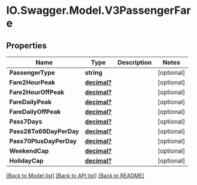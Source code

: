 # IO.Swagger.Model.V3PassengerFare
## Properties

Name | Type | Description | Notes
------------ | ------------- | ------------- | -------------
**PassengerType** | **string** |  | [optional] 
**Fare2HourPeak** | [**decimal?**](BigDecimal.md) |  | [optional] 
**Fare2HourOffPeak** | [**decimal?**](BigDecimal.md) |  | [optional] 
**FareDailyPeak** | [**decimal?**](BigDecimal.md) |  | [optional] 
**FareDailyOffPeak** | [**decimal?**](BigDecimal.md) |  | [optional] 
**Pass7Days** | [**decimal?**](BigDecimal.md) |  | [optional] 
**Pass28To69DayPerDay** | [**decimal?**](BigDecimal.md) |  | [optional] 
**Pass70PlusDayPerDay** | [**decimal?**](BigDecimal.md) |  | [optional] 
**WeekendCap** | [**decimal?**](BigDecimal.md) |  | [optional] 
**HolidayCap** | [**decimal?**](BigDecimal.md) |  | [optional] 

[[Back to Model list]](../README.md#documentation-for-models) [[Back to API list]](../README.md#documentation-for-api-endpoints) [[Back to README]](../README.md)


